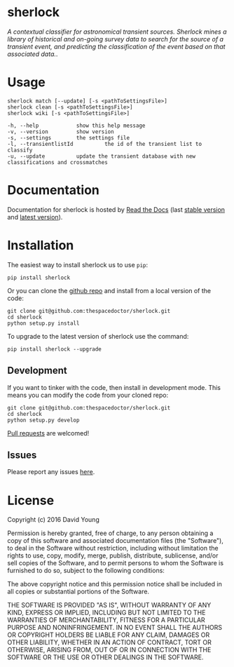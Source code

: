 sherlock
========

*A contextual classifier for astronomical transient sources. Sherlock
mines a library of historical and on-going survey data to search for the
source of a transient event, and predicting the classification of the
event based on that associated data.*.

Usage
=====

    sherlock match [--update] [-s <pathToSettingsFile>]
    sherlock clean [-s <pathToSettingsFile>]
    sherlock wiki [-s <pathToSettingsFile>]

    -h, --help            show this help message
    -v, --version         show version
    -s, --settings        the settings file
    -l, --transientlistId          the id of the transient list to classify
    -u, --update          update the transient database with new classifications and crossmatches

Documentation
=============

Documentation for sherlock is hosted by [Read the
Docs](http://sherlock.readthedocs.org/en/stable/) (last [stable
version](http://sherlock.readthedocs.org/en/stable/) and [latest
version](http://sherlock.readthedocs.org/en/latest/)).

Installation
============

The easiest way to install sherlock us to use `pip`:

    pip install sherlock

Or you can clone the [github
repo](https://github.com/thespacedoctor/sherlock) and install from a
local version of the code:

    git clone git@github.com:thespacedoctor/sherlock.git
    cd sherlock
    python setup.py install

To upgrade to the latest version of sherlock use the command:

    pip install sherlock --upgrade

Development
-----------

If you want to tinker with the code, then install in development mode.
This means you can modify the code from your cloned repo:

    git clone git@github.com:thespacedoctor/sherlock.git
    cd sherlock
    python setup.py develop

[Pull requests](https://github.com/thespacedoctor/sherlock/pulls) are
welcomed!

Issues
------

Please report any issues
[here](https://github.com/thespacedoctor/sherlock/issues).

License
=======

Copyright (c) 2016 David Young

Permission is hereby granted, free of charge, to any person obtaining a
copy of this software and associated documentation files (the
"Software"), to deal in the Software without restriction, including
without limitation the rights to use, copy, modify, merge, publish,
distribute, sublicense, and/or sell copies of the Software, and to
permit persons to whom the Software is furnished to do so, subject to
the following conditions:

The above copyright notice and this permission notice shall be included
in all copies or substantial portions of the Software.

THE SOFTWARE IS PROVIDED "AS IS", WITHOUT WARRANTY OF ANY KIND, EXPRESS
OR IMPLIED, INCLUDING BUT NOT LIMITED TO THE WARRANTIES OF
MERCHANTABILITY, FITNESS FOR A PARTICULAR PURPOSE AND NONINFRINGEMENT.
IN NO EVENT SHALL THE AUTHORS OR COPYRIGHT HOLDERS BE LIABLE FOR ANY
CLAIM, DAMAGES OR OTHER LIABILITY, WHETHER IN AN ACTION OF CONTRACT,
TORT OR OTHERWISE, ARISING FROM, OUT OF OR IN CONNECTION WITH THE
SOFTWARE OR THE USE OR OTHER DEALINGS IN THE SOFTWARE.
